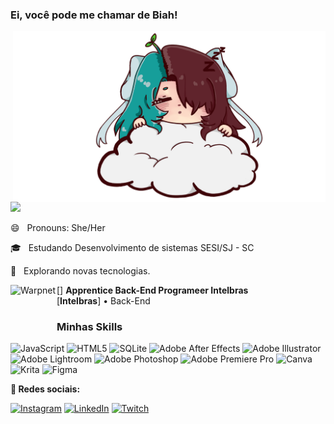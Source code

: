 ### Ei, você pode me chamar de Biah!

<img src="https://github.com/devbiah/devbiah/blob/main/000.png" min-width="400px" max-width="500px" width="500px" align="right" alt="Computador iuriCode">

<img src="https://img.shields.io/static/v1?label=my git&message=devbiah&color=f8efd4&style=for-the-badge&logo=GitHub">

<p align="left">
😄 &nbsp; Pronouns: She/Her
<p>
  
<p align="left">
🎓 &nbsp; Estudando Desenvolvimento de sistemas SESI/SJ - SC <br>
<p>
  
<p align="left">
🌱 &nbsp; Explorando novas tecnologias. </strong>
<p>

[<img align="left" height="74px" width="74px" alt="Warpnet" src="https://play-lh.googleusercontent.com/rvNJRhfeZWuy9Vsp4nWxTHPQ-mh1Pglcny_BIBCXCfIplrvr9gFK0yJUJ61mJFqNQw">]
**Apprentice Back-End Programeer Intelbras** \
[**Intelbras**] • Back-End 


<h3>Minhas Skills </h3>
  
![JavaScript](https://img.shields.io/badge/javascript-%23323330.svg?style=for-the-badge&logo=javascript&logoColor=%23F7DF1E) ![HTML5](https://img.shields.io/badge/html5-%23E34F26.svg?style=for-the-badge&logo=html5&logoColor=white) ![SQLite](https://img.shields.io/badge/sqlite-%2307405e.svg?style=for-the-badge&logo=sqlite&logoColor=white) ![Adobe After Effects](https://img.shields.io/badge/Adobe%20After%20Effects-9999FF.svg?style=for-the-badge&logo=Adobe%20After%20Effects&logoColor=white) ![Adobe Illustrator](https://img.shields.io/badge/adobeillustrator-%23FF9A00.svg?style=for-the-badge&logo=adobeillustrator&logoColor=white) ![Adobe Lightroom](https://img.shields.io/badge/Adobe%20Lightroom-31A8FF.svg?style=for-the-badge&logo=Adobe%20Lightroom&logoColor=white) ![Adobe Photoshop](https://img.shields.io/badge/adobephotoshop-%2331A8FF.svg?style=for-the-badge&logo=adobephotoshop&logoColor=white) 
![Adobe Premiere Pro](https://img.shields.io/badge/Adobe%20Premiere%20Pro-9999FF.svg?style=for-the-badge&logo=Adobe%20Premiere%20Pro&logoColor=white) ![Canva](https://img.shields.io/badge/Canva-%2300C4CC.svg?style=for-the-badge&logo=Canva&logoColor=white) ![Krita](https://img.shields.io/badge/Krita-203759?style=for-the-badge&logo=krita&logoColor=EEF37B) ![Figma](https://img.shields.io/badge/figma-%23F24E1E.svg?style=for-the-badge&logo=figma&logoColor=white)
  
  <p align="left">
  <strong>💌 Redes sociais:</strong>
   
[![Instagram](https://img.shields.io/badge/Instagram-%23E4405F.svg?logo=Instagram&logoColor=white)](https://instagram.com/kytsmi) [![LinkedIn](https://img.shields.io/badge/LinkedIn-%230077B5.svg?logo=linkedin&logoColor=white)](https://br.linkedin.com/in/beatriz-silva-65230b2b0) [![Twitch](https://img.shields.io/badge/Twitch-%239146FF.svg?logo=Twitch&logoColor=white)](https://twitch.tv/kytsmi) 
</p>  
